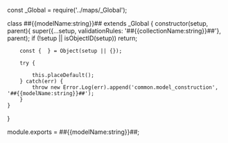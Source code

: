 const _Global = require('../maps/_Global');

class ##{{modelName:string}}## extends _Global {
    constructor(setup, parent){
        super({...setup, validationRules: '##{{collectionName:string}}##'}, parent);
        if (!setup || isObjectID(setup)) return;

        const {  } = Object(setup || {});
        
        try {
            
            this.placeDefault();
        } catch(err) {
            throw new Error.Log(err).append('common.model_construction', '##{{modelName:string}}##');
        }
    }
}

module.exports = ##{{modelName:string}}##;
